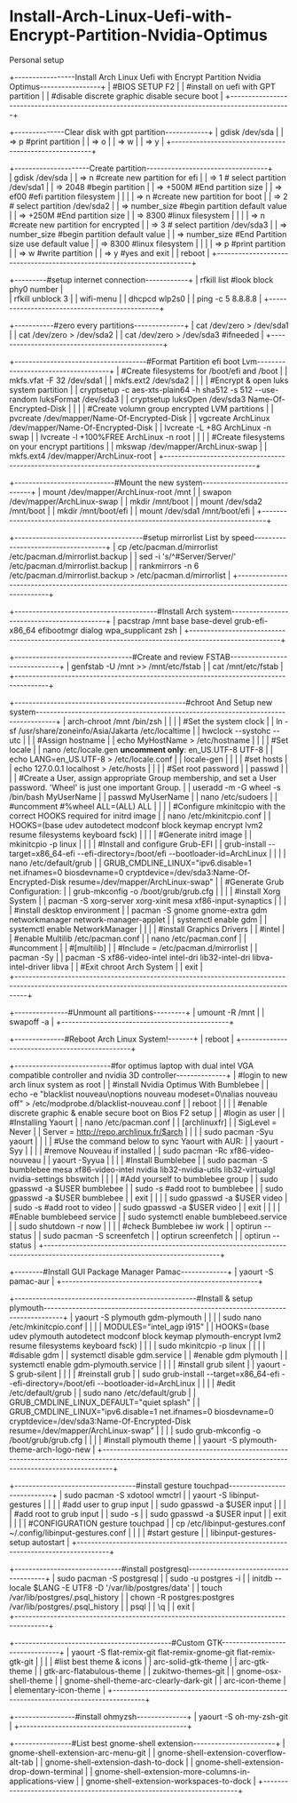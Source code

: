 # Install-Arch-Linux-Uefi-with-Encrypt-Partition-Nvidia-Optimus
Personal setup


+-----------------Install Arch Linux Uefi with Encrypt Partition Nvidia Optimus-----------------+
|	#BIOS SETUP F2										|
|	#install on uefi with GPT partition							|
|	#disable discrete graphic disable secure boot						|
+-----------------------------------------------------------------------------------------------+

+--------------Clear disk with gpt partition------------+
|	gdisk /dev/sda					|
|	=> p #print partition				|
|	=> o						|
|	=> w						|
|	=> y						|
+-------------------------------------------------------+

+---------------------Create partition----------------------------------+					
|	gdisk /dev/sda							|
|	=> n #create new partition for efi				|
|	=> 1 # select partition /dev/sda1				|
|	=> 2048 #begin partition					|
|	=> +500M #End partition size					|
|	=> ef00 #efi partition filesystem				|
|									|
|	=> n #create new partition for boot				|
|	=> 2 # select partition /dev/sda2				|
|	=> number_size #begin partition default value			|
|	=> +250M #End partition size					|
|	=> 8300 #linux filesystem					|
|									|
|	=> n #create new partition for encrypted			|
|	=> 3 # select partition /dev/sda3				|
|	=> number_size #begin partition default value			|
|	=> number_size #End Partition size use default value		|
|	=> 8300 #linux filesystem					|
|									|
|	=> p #print partition						|
|	=> w #write partition						|
|	=> y #yes and exit						|
|	reboot								|
+-----------------------------------------------------------------------+

+---------#setup internet connection------------+
|	rfkill list #look block phy0 number	|	
|	rfkill unblock 3			|
|	wifi-menu				|
|	dhcpcd wlp2s0				|
|	ping -c 5 8.8.8.8			|
+-----------------------------------------------+

+-----------#zero every partitions--------------+
|	cat /dev/zero > /dev/sda1		|
|	cat /dev/zero > /dev/sda2		|
|	cat /dev/zero > /dev/sda3 #ifneeded	|
+-----------------------------------------------+

+-------------------------------------#Format Partition efi boot Lvm------------------------------------+
|	#Create filesystems for /boot/efi and /boot							|
|	mkfs.vfat -F 32 /dev/sda1									|
|	mkfs.ext2 /dev/sda2										|
|													|
|	#Encrypt & open luks system partition								|
|	cryptsetup -c aes-xts-plain64 -h sha512 -s 512 --use-random luksFormat /dev/sda3		|
|	cryptsetup luksOpen /dev/sda3 Name-Of-Encrypted-Disk						|
|													|
|	#Create volumn group encrypted LVM partitions							|
|	pvcreate /dev/mapper/Name-Of-Encrypted-Disk							|
|	vgcreate ArchLinux /dev/mapper/Name-Of-Encrypted-Disk						|
|	lvcreate -L +8G ArchLinux -n swap								|
|	lvcreate -l +100%FREE ArchLinux -n root								|
|													|
|	#Create filesystems on your encrypt partitions							|
|	mkswap /dev/mapper/ArchLinux-swap								|
|	mkfs.ext4 /dev/mapper/ArchLinux-root								|
+-------------------------------------------------------------------------------------------------------+

+----------------------------#Mount the new system------------------------------+
|	mount /dev/mapper/ArchLinux-root /mnt					|
|	swapon /dev/mapper/ArchLinux-swap					|
|	mkdir /mnt/boot								|
|	mount /dev/sda2 /mnt/boot						|
|	mkdir /mnt/boot/efi							|
|	mount /dev/sda1 /mnt/boot/efi						|
+-------------------------------------------------------------------------------+

+------------------------------------#setup mirrorlist List by speed------------------------------------+
|	cp /etc/pacman.d/mirrorlist /etc/pacman.d/mirrorlist.backup					|
|	sed -i 's/^#Server/Server/' /etc/pacman.d/mirrorlist.backup					|
|	rankmirrors -n 6 /etc/pacman.d/mirrorlist.backup > /etc/pacman.d/mirrorlist			|
+-------------------------------------------------------------------------------------------------------+

+----------------------------------------#Install Arch system-------------------------------------------+
|	pacstrap /mnt base base-devel grub-efi-x86_64 efibootmgr dialog wpa_supplicant zsh		|
+-------------------------------------------------------------------------------------------------------+

+---------------------------------#Create and review FSTAB------------------------------+
|	genfstab -U /mnt >> /mnt/etc/fstab						|
|	cat /mnt/etc/fstab								|
+---------------------------------------------------------------------------------------+

+------------------------------------------------#chroot And Setup new system-----------------------------------------------------------------------------------+
|	arch-chroot /mnt /bin/zsh																|
|																				|
|	#Set the system clock																	|
|	ln -sf /usr/share/zoneinfo/Asia/Jakarta /etc/localtime													|
|	hwclock --systohc --utc																	|																				|
|	#Assign hostname																	|
|	echo MyHostName > /etc/hostname																|
|																				|
|	#Set locale																		|
|	nano /etc/locale.gen **uncomment only**: en_US.UTF-8 UTF-8												|
|	echo LANG=en_US.UTF-8 > /etc/locale.conf														|
|	locale-gen																		|
|																				|
|	#set hosts																		|
|	echo 127.0.0.1 localhost > /etc/hosts															|
|																				|
|	#Set root password																	|
|	passwd																			|
|																				|
|	#Create a User, assign appropriate Group membership, and set a User password.  'Wheel' is just one important Group.					|
|	useradd -m -G wheel -s /bin/bash MyUserName														|
|	passwd MyUserName																	|
|	nano /etc/sudoers																	|
|	#uncomment #%wheel ALL=(ALL) ALL															|
|																				|
|	#Configure mkinitcpio with the correct HOOKS required for initrd image											|
|	nano /etc/mkinitcpio.conf																|
|	HOOKS=(base udev autodetect modconf block keymap encrypt lvm2 resume filesystems keyboard fsck)								|
|																				|
|	#Generate initrd image																	|
|	mkinitcpio -p linux																	|
|																				|
|	#Install and configure Grub-EFI																|
|	grub-install --target=x86_64-efi --efi-directory=/boot/efi --bootloader-id=ArchLinux									|
|																				|
|	nano /etc/default/grub																	|
|	GRUB_CMDLINE_LINUX="ipv6.disable=1 net.ifnames=0 biosdevname=0 cryptdevice=/dev/sda3:Name-Of-Encrypted-Disk resume=/dev/mapper/ArchLinux-swap"		|
|	#Generate Grub Configuration:																|
|	grub-mkconfig -o /boot/grub/grub.cfg															|
|																				|
|	#install Xorg System																	|
|	pacman -S xorg-server xorg-xinit mesa xf86-input-synaptics												|
|																				|
|	#install desktop environment																|
|	pacman -S gnome gnome-extra gdm networkmanager network-manager-applet											|
|	systemctl enable gdm																	|
|	systemctl enable NetworkManager																|
|																				|
|	#install Graphics Drivers																|
|	#intel																			|
|	#enable Multilib /etc/pacman.conf															|
|	nano /etc/pacman.conf																	|
|	#uncomment																		|
|	#[multilib]																		|
|	#Include = /etc/pacman.d/mirrorlist															|
|	pacman -Sy																		|
|	pacman -S xf86-video-intel intel-dri lib32-intel-dri libva-intel-driver libva										|
|	#Exit chroot Arch System																|
|	exit																			|																		
+---------------------------------------------------------------------------------------------------------------------------------------------------------------+

+---------------#Unmount all partitions---------+
|	umount -R /mnt				|
|	swapoff -a				|
+-----------------------------------------------+

+--------------#Reboot Arch Linux System!-------+
|	reboot					|
+-----------------------------------------------+

+---------------------------#for optimus laptop with dual intel VGA compatible controller and nvidia 3D controller--------------+
|	#login to new arch linux system as root											|
|	#install Nvidia Optimus With Bumblebee											|
|	echo -e "blacklist nouveau\noptions nouveau modeset=0\nalias nouveau off" > /etc/modprobe.d/blacklist-nouveau.conf	|
|	reboot															|
|																|
|	#enable discrete graphic & enable secure boot on Bios F2 setup										|
|	#login as user														|
|	#Installing Yaourt													|
|	nano /etc/pacman.conf													|
|	[archlinuxfr]														|
|	SigLevel = Never													|
|	Server = http://repo.archlinux.fr/$arch											|
|																|
|	sudo pacman -Syu yaourt													|
|																|
|	#Use the command below to sync Yaourt with AUR:										|
|	yaourt -Syy														|
|																|
|	#remove Nouveau if installed												|
|	sudo pacman -Rc xf86-video-nouveau											|
|	yaourt -Syyua														|
|																|
|	#Install Bumblebee													|
|	sudo pacman -S bumblebee mesa xf86-video-intel nvidia lib32-nvidia-utils lib32-virtualgl nvidia-settings bbswitch	|
|																|
|	#Add yourself to bumblebee group											|
|	sudo gpasswd -a $USER bumblebee												|
|	sudo -s #add root to bumblebee												|
|	sudo gpasswd -a $USER bumblebee												|
|	exit															|
|																|
|	sudo gpasswd -a $USER video												|
|	sudo -s #add root to video												|
|	sudo gpasswd -a $USER video												|
|	exit															|
|																|
|	#Enable bumblebeed service												|
|	sudo systemctl enable bumblebeed.service										|
|	sudo shutdown -r now													|
|																|
|	#check Bumblebee iw work												|
|	optirun --status													|
|	sudo pacman -S screenfetch												|
|	optirun screenfetch													|
|	optirun --status													|
+-------------------------------------------------------------------------------------------------------------------------------+

+--------#Install GUI Package Manager Pamac-------------+
|	yaourt -S pamac-aur				|
+-------------------------------------------------------+

+---------------------------------------------------#Install & setup plymouth-----------------------------------------------------------------------------------+
|	yaourt -S plymouth gdm-plymouth																|
|																				|
|	sudo nano /etc/mkinitcpio.conf																|
|																				|
|	MODULES="intel_agp i915"																|
|	HOOKS=(base udev plymouth autodetect modconf block keymap plymouth-encrypt lvm2 resume filesystems keyboard fsck)					|
|																				|
|	sudo mkinitcpio -p linux																|
|																				|
|	#disable gdm																		|
|	systemctl disable gdm.service																|
|	#enable gdm plymouth																	|
|	systemctl enable gdm-plymouth.service															|
|																				|
|	#install grub silent																	|
|	yaourt -S grub-silent																	|
|																				|
|	#reinstall grub																		|
|	sudo grub-install --target=x86_64-efi --efi-directory=/boot/efi --bootloader-id=ArchLinux								|
|																				|
|	#edit /etc/default/grub																	|
|	sudo nano /etc/default/grub																|
|	GRUB_CMDLINE_LINUX_DEFAULT="quiet splash"														|
|	GRUB_CMDLINE_LINUX="ipv6.disable=1 net.ifnames=0 biosdevname=0 cryptdevice=/dev/sda3:Name-Of-Encrypted-Disk resume=/dev/mapper/ArchLinux-swap"		|
|																				|
|	sudo grub-mkconfig -o /boot/grub/grub.cfg														|
|																				|
|	#install plymouth theme																	|
|	yaourt -S plymouth-theme-arch-logo-new															|
+---------------------------------------------------------------------------------------------------------------------------------------------------------------+

+----------------------------------#install gesture touchpad----------------------------+
|	sudo pacman -S xdotool wmctrl							|
|	yaourt -S libinput-gestures							|
|											|
|	#add user to grup input								|
|	sudo gpasswd -a $USER input							|
|											|
|	#add root to grub input								|
|	sudo -s										|
|	sudo gpasswd -a $USER input							|
|	exit										|
|											|
|	#CONFIGURATION gesture touchpad							|
|	cp /etc/libinput-gestures.conf ~/.config/libinput-gestures.conf			|
|											|
|	#start gesture									|
|	libinput-gestures-setup autostart						|
+---------------------------------------------------------------------------------------+

+------------------------------#install postgresql--------------------------------------+
|	sudo pacman -S postgresql							|
|	sudo -u postgres -i								|
|	initdb --locale $LANG -E UTF8 -D '/var/lib/postgres/data'			|
|	touch /var/lib/postgres/.psql_history						|
|	chown -R postgres:postgres /var/lib/postgres/.psql_history			|
|	psql										|
|	\q										|
|	exit										|			
+---------------------------------------------------------------------------------------+

+--------------------------------------------#Custom GTK--------------------------------+
|	yaourt -S flat-remix-git flat-remix-gnome-git flat-remix-gtk-git		|
|											|
|	#list best theme & icons							|
|	arc-solid-gtk-theme								|
|	arc-gtk-theme									|
|	gtk-arc-flatabulous-theme							|
|	zukitwo-themes-git								|
|	gnome-osx-shell-theme								|
|	gnome-shell-theme-arc-clearly-dark-git						|
|	arc-icon-theme									|
|	elementary-icon-theme								|
+---------------------------------------------------------------------------------------+

+-----------------#install ohmyzsh--------------+
|	yaourt -S oh-my-zsh-git			|
+-----------------------------------------------+

+----------------#List best gnome-shell extension-----------------------+
|	gnome-shell-extension-arc-menu-git				|
|	gnome-shell-extension-coverflow-alt-tab				|
|	gnome-shell-extension-dash-to-dock				|
|	gnome-shell-extension-drop-down-terminal			|
|	gnome-shell-extension-more-columns-in-applications-view		|
|	gnome-shell-extension-workspaces-to-dock			|
+-----------------------------------------------------------------------+
